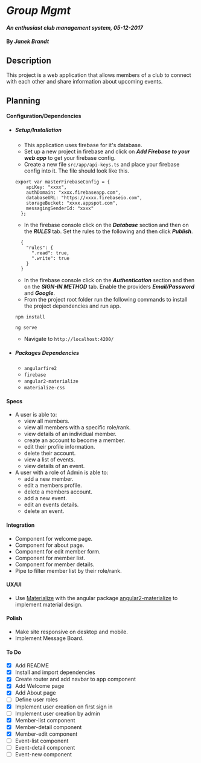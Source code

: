 # _Group Mgmt_

#### _An enthusiast club management system, 05-12-2017_

####  By _**Janek Brandt**_

## Description

This project is a web application that allows members of a club to connect with each other and share information about upcoming events.


## Planning

#### Configuration/Dependencies
  * ##### _Setup/Installation_
    * This application uses firebase for it's database.
    * Set up a new project in firebase and click on _**Add Firebase to your web app**_ to get your firebase config.
    * Create a new file `src/app/api-keys.ts` and place your firebase config into it. The file should look like this.
    ```
    export var masterFirebaseConfig = {
        apiKey: "xxxx",
        authDomain: "xxxx.firebaseapp.com",
        databaseURL: "https://xxxx.firebaseio.com",
        storageBucket: "xxxx.appspot.com",
        messagingSenderId: "xxxx"
      };
    ```
    * In the firebase console click on the _**Database**_ section and then on the _**RULES**_ tab. Set the rules to the following and then click _**Publish**_.
    ```
      {
        "rules": {
          ".read": true,
          ".write": true
        }
      }
    ```
    * In the firebase console click on the _**Authentication**_ section and then on the _**SIGN-IN METHOD**_ tab. Enable the providers _**Email/Password**_ and _**Google**_.
    * From the project root folder run the following commands to install the project dependencies and run app.

    `npm install`

    `ng serve`

    * Navigate to `http://localhost:4200/`

  * ##### _Packages Dependencies_
    * `angularfire2`
    * `firebase`
    * `angular2-materialize`
    * `materialize-css`



#### Specs
  * A user is able to:
    * view all members.
    * view all members with a specific role/rank.
    * view details of an individual member.
    * create an account to become a member.
    * edit their profile information.
    * delete their account.
    * view a list of events.
    * view details of an event.
  * A user with a role of Admin is able to:
    * add a new member.
    * edit a members profile.
    * delete a members account.
    * add a new event.
    * edit an events details.
    * delete an event.


#### Integration
  * Component for welcome page.
  * Component for about page.
  * Component for edit member form.
  * Component for member list.
  * Component for member details.
  * Pipe to filter member list by their role/rank.


#### UX/UI
  * Use [Materialize](http://materializecss.com/) with the angular package [angular2-materialize](https://www.npmjs.com/package/angular2-materialize) to implement material design.



#### Polish
  * Make site responsive on desktop and mobile.
  * Implement Message Board.


#### To Do

- [x] Add README
- [x] Install and import dependencies
- [x] Create router and add navbar to app component
- [x] Add Welcome page
- [x] Add About page
- [ ] Define user roles
- [x] Implement user creation on first sign in
- [ ] Implement user creation by admin
- [x] Member-list component
- [x] Member-detail component
- [x] Member-edit component
- [ ] Event-list component
- [ ] Event-detail component
- [ ] Event-new component
